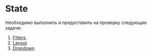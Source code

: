 State
===

Необходимо выполнить и предоставить на проверку следующие задачи:

1. [Filters](https://github.com/AnastasiaLunina/react-ra/tree/main/events-state/filters).
1. [Layout](https://github.com/AnastasiaLunina/react-ra/tree/main/events-state/layouts).
1. [Dropdown](dropdown) 

